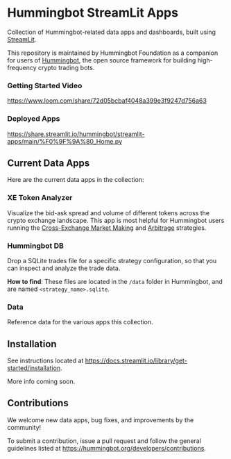 # Hummingbot StreamLit Apps

Collection of Hummingbot-related data apps and dashboards, built using [StreamLit](https://streamlit.io/).

This repository is maintained by Hummingbot Foundation as a companion for users of [Hummingbot](https://github.com/hummingbot/hummingbot), the open source framework for building high-frequency crypto trading bots.

### Getting Started Video

https://www.loom.com/share/72d05bcbaf4048a399e3f9247d756a63

### Deployed Apps

https://share.streamlit.io/hummingbot/streamlit-apps/main/%F0%9F%9A%80_Home.py

## Current Data Apps

Here are the current data apps in the collection:

### XE Token Analyzer

Visualize the bid-ask spread and volume of different tokens across the crypto exchange landscape. This app is most helpful for Hummingbot users running the [Cross-Exchange Market Making](https://hummingbot.org/strategies/cross-exchange-market-making/) and [Arbitrage](https://hummingbot.org/strategies/arbitrage/) strategies.

### Hummingbot DB

Drop a SQLite trades file for a specific strategy configuration, so that you can inspect and analyze the trade data.

**How to find**: These files are located in the `/data` folder in Hummingbot, and are named `<strategy_name>.sqlite`.

### Data

Reference data for the various apps this collection.

## Installation

See instructions located at https://docs.streamlit.io/library/get-started/installation.

More info coming soon.

## Contributions

We welcome new data apps, bug fixes, and improvements by the community!

To submit a contribution, issue a pull request and follow the general guidelines listed at https://hummingbot.org/developers/contributions.
